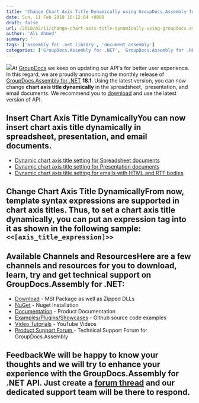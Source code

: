 ```yaml
---
title: 'Change Chart Axis Title Dynamically using GroupDocs.Assembly for .NET 18.1'
date: Sun, 11 Feb 2018 16:12:04 +0000
draft: false
url: /2018/02/11/change-chart-axis-title-dynamically-using-groupdocs.assembly-for-.net-18.1/
author: 'Ali Ahmed'
summary: ''
tags: ['assembly for .net library', 'document assembly']
categories: ['GroupDocs.Assembly for .NET', 'GroupDocs.Assembly for .NET Releases', 'GroupDocs.Assembly Product Family']
---
```


![](http://blog.groupdocs.com/wp-content/uploads/sites/4/2017/04/groupdocs-assembly-net.png)At [GroupDocs](https://www.groupdocs.com/) we keep on updating our API's for better user experience. In this regard, we are proudly announcing the monthly release of [GroupDocs.Assembly for .NET](https://products.groupdocs.com/assembly/net) **18.1**. Using the latest version, you can now change **chart axis title dynamically** in the spreadsheet,  presentation, and email documents. We recommend you to [download](https://downloads.groupdocs.com/assembly/net) and use the latest version of API.

## Insert Chart Axis Title DynamicallyYou can now insert chart axis title dynamically in spreadsheet, presentation, and email documents.

*   [Dynamic chart axis title setting for Spreadsheet documents](https://docs.groupdocs.com/display/assemblynet/Inserting+Chart+Axis+Title+Dynamically+in+Spreadsheet+Document)
*   [Dynamic chart axis title setting for Presentation documents](https://docs.groupdocs.com/display/assemblynet/Inserting+Chart+Axis+Title+Dynamically+in+Presentation+Document)
*   [Dynamic chart axis title setting for emails with HTML and RTF bodies](https://docs.groupdocs.com/display/assemblynet/Inserting+Chart+Axis+Title+Dynamically+in+Email+Document)

## Change Chart Axis Title DynamicallyFrom now, template syntax expressions are supported in chart axis titles. Thus, to set a chart axis title dynamically, you can put an expression tag into it as shown in the following sample: `<<[axis_title_expression]>>`

## Available Channels and ResourcesHere are a few channels and resources for you to download, learn, try and get technical support on GroupDocs.Assembly for .NET:

*   [Download](https://downloads.groupdocs.com/assembly/net "GroupDocs.Assembly for .NET Downloads") - MSI Package as well as Zipped DLLs
*   [NuGet](https://www.nuget.org/packages/GroupDocs.Assembly/18.1 "Document Generation for .NET NuGet") - Nuget Installation
*   [Documentation](https://docs.groupdocs.com/display/assemblynet/Getting+Started "GroupDocs.Assembly for .NET Documentation") - Product Documentation
*   [Examples/Plugins/Showcases](https://github.com/groupdocsassembly/GroupDocs_Assembly_NET "Document Generation for .NET examples and showcases") - Github source code examples
*   [Video Tutorials](https://www.youtube.com/watch?v=7FfYiii_PcM&list=PL25CTxMCj5vOzsaE9Rwjwd4-OwvdaWmJ8 ".NET document generation API video tutorials") - YouTube Videos
*   [Product Support Forum ](https://forum.groupdocs.com/c/assembly "GroupDocs.Assembly for .NET Support forum")\- Technical Support Forum for GroupDocs.Assembly

## FeedbackWe will be happy to know your thoughts and we will try to enhance your experience with the **GroupDocs.Assembly for .NET API**. Just create a [forum thread](https://forum.groupdocs.com/c/assembly "Technical Support Forum") and our dedicated support team will be there to respond.




